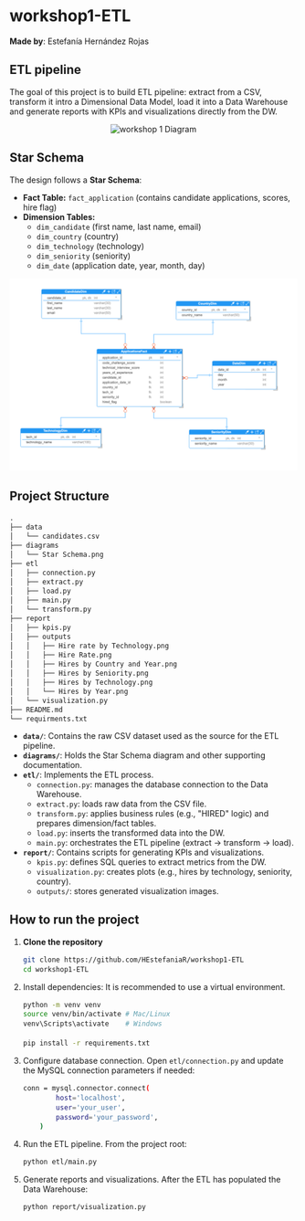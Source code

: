# workshop1-ETL
**Made by**: Estefanía Hernández Rojas
## ETL pipeline
The goal of this project is to build ETL pipeline: extract from a CSV, transform it intro a Dimensional Data Model, load it into a Data Warehouse and generate reports with KPIs and visualizations directly from the DW. 

<p align="center">
  <img src="https://github.com/user-attachments/assets/473a1f3d-d711-4867-a94a-62b52943d663" alt="workshop 1 Diagram" width="751">
</p>

## Star Schema
The design follows a **Star Schema**:
- **Fact Table:** `fact_application` (contains candidate applications, scores, hire flag)
- **Dimension Tables:**  
  - `dim_candidate` (first name, last name, email)  
  - `dim_country` (country)  
  - `dim_technology` (technology)  
  - `dim_seniority` (seniority)  
  - `dim_date` (application date, year, month, day)

<p align="center">
  <img src="https://github.com/HEstefaniaR/workshop1-ETL/blob/main/diagrams/Star%20Schema.png" alt="Star Schema" width="751">
</p>

## Project Structure
```
.
├── data
│   └── candidates.csv
├── diagrams
│   └── Star Schema.png
├── etl
│   ├── connection.py
│   ├── extract.py
│   ├── load.py
│   ├── main.py
│   └── transform.py
├── report
│   ├── kpis.py
│   ├── outputs
│   │   ├── Hire rate by Technology.png
│   │   ├── Hire Rate.png
│   │   ├── Hires by Country and Year.png
│   │   ├── Hires by Seniority.png
│   │   ├── Hires by Technology.png
│   │   └── Hires by Year.png
│   └── visualization.py
├── README.md
└── requirments.txt
```
- **`data/`**: Contains the raw CSV dataset used as the source for the ETL pipeline.  
- **`diagrams/`**: Holds the Star Schema diagram and other supporting documentation.  
- **`etl/`**: Implements the ETL process.  
  - `connection.py`: manages the database connection to the Data Warehouse.  
  - `extract.py`: loads raw data from the CSV file.  
  - `transform.py`: applies business rules (e.g., "HIRED" logic) and prepares dimension/fact tables.  
  - `load.py`: inserts the transformed data into the DW.  
  - `main.py`: orchestrates the ETL pipeline (extract → transform → load).  
- **`report/`**: Contains scripts for generating KPIs and visualizations.  
  - `kpis.py`: defines SQL queries to extract metrics from the DW.  
  - `visualization.py`: creates plots (e.g., hires by technology, seniority, country).  
  - `outputs/`: stores generated visualization images.  
## How to run the project
1. **Clone the repository**  
   ```bash
   git clone https://github.com/HEstefaniaR/workshop1-ETL
   cd workshop1-ETL
   ```

2.	Install dependencies: It is recommended to use a virtual environment.

    ```bash
    python -m venv venv
    source venv/bin/activate # Mac/Linux  
    venv\Scripts\activate    # Windows  
    
    pip install -r requirements.txt
    ```
3. Configure database connection. Open `etl/connection.py` and update the MySQL connection parameters if needed:
    ```bash
    conn = mysql.connector.connect(
            host='localhost', 
            user='your_user', 
            password='your_password',
        )
    ```
4.	Run the ETL pipeline. From the project root:
    ```bash
    python etl/main.py
    ```
5. Generate reports and visualizations. After the ETL has populated the Data Warehouse:
    ```bash
    python report/visualization.py
    ```
